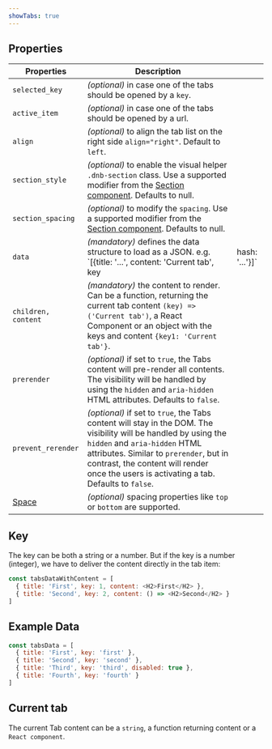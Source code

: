 ```yaml
---
showTabs: true
---
```


## Properties

| Properties                                  | Description                                                                                                                                                                                                                                                                             |     |
| ------------------------------------------- | --------------------------------------------------------------------------------------------------------------------------------------------------------------------------------------------------------------------------------------------------------------------------------------- | --- |
| `selected_key`                              | _(optional)_ in case one of the tabs should be opened by a `key`.                                                                                                                                                                                                                       |     |
| `active_item`                               | _(optional)_ in case one of the tabs should be opened by a url.                                                                                                                                                                                                                         |     |
| `align`                                     | _(optional)_ to align the tab list on the right side `align="right"`. Default to `left`.                                                                                                                                                                                                |     |
| `section_style`                             | _(optional)_ to enable the visual helper `.dnb-section` class. Use a supported modifier from the [Section component](/uilib/components/section/properties). Defaults to null.                                                                                                           |
| `section_spacing`                           | _(optional)_ to modify the `spacing`. Use a supported modifier from the [Section component](/uilib/components/section/properties). Defaults to null.                                                                                                                                    |
| `data`                                      | _(mandatory)_ defines the data structure to load as a JSON. e.g. `[{title: '...', content: 'Current tab', key|hash: '...'}]`                                                                                                                                                            |     |
| `children, content`                         | _(mandatory)_ the content to render. Can be a function, returning the current tab content `(key) => ('Current tab')`, a React Component or an object with the keys and content `{key1: 'Current tab'}`.                                                                                 |
| `prerender`                                 | _(optional)_ if set to `true`, the Tabs content will pre-render all contents. The visibility will be handled by using the `hidden` and `aria-hidden` HTML attributes. Defaults to `false`.                                                                                              |     |
| `prevent_rerender`                          | _(optional)_ if set to `true`, the Tabs content will stay in the DOM. The visibility will be handled by using the `hidden` and `aria-hidden` HTML attributes. Similar to `prerender`, but in contrast, the content will render once the users is activating a tab. Defaults to `false`. |     |
| [Space](/uilib/components/space/properties) | _(optional)_ spacing properties like `top` or `bottom` are supported.                                                                                                                                                                                                                   |

## Key

The key can be both a string or a number.
But if the key is a number (integer), we have to deliver the content directly in the tab item:

```js
const tabsDataWithContent = [
  { title: 'First', key: 1, content: <H2>First</H2> },
  { title: 'Second', key: 2, content: () => <H2>Second</H2> }
]
```

## Example Data

```js
const tabsData = [
  { title: 'First', key: 'first' },
  { title: 'Second', key: 'second' },
  { title: 'Third', key: 'third', disabled: true },
  { title: 'Fourth', key: 'fourth' }
]
```

## Current tab

The current Tab content can be a `string`, a function returning content or a `React component`.

